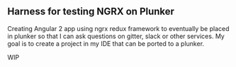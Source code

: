 ## Harness for testing NGRX on Plunker

Creating Angular 2 app using ngrx redux framework to eventually be placed in plunker so that I
can ask questions on gitter, slack or other services. My goal is to create a project in my IDE  that can be  ported to a
plunker.

WIP